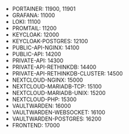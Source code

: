 - PORTAINER: 11900, 11901
- GRAFANA: 11000
- LOKI: 11100 
- PROMTAIL: 11200
- KEYCLOAK: 12000 
- KEYCLOAK-POSTGRES: 12100
- PUBLIC-API-NGINX: 14100
- PUBLIC-API: 14200
- PRIVATE-API: 14300
- PRIVATE-API-RETHINKDB: 14400
- PRIVATE-API-RETHINKDB-CLUSTER: 14500
- NEXTCLOUD-NGINX: 15000
- NEXTCLOUD-MARIADB-TCP: 15100
- NEXTCLOUD-MARIADB-UNIX: 15200
- NEXTCLOUD-PHP: 15300
- VAULTWARDEN: 16000
- VAULTWARDEN-WEBSOCKET: 16100
- VAULTWARDEN-POSTGRES: 16200
- FRONTEND: 17000